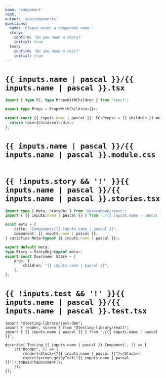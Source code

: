 ```yaml
---
name: 'component'
root: '.'
output: 'app/components'
questions:
  name: 'Please enter a component name.'
  story:
    confirm: 'Do you need a story?'
    initial: true
  test:
    confirm: 'Do you need a test?'
    initial: true
---
```


# `{{ inputs.name | pascal }}/{{ inputs.name | pascal }}.tsx`

```typescript
import { type FC, type PropsWithChildren } from "react";

export type Props = PropsWithChildren<{}>;

export const {{ inputs.name | pascal }}: FC<Props> = ({ children }) => {
  return <div>{children}</div>;
};
```

# `{{ inputs.name | pascal }}/{{ inputs.name | pascal }}.module.css`

```css

```

# `{{ !inputs.story && '!' }}{{ inputs.name | pascal }}/{{ inputs.name | pascal }}.stories.tsx`

```typescript
import type { Meta, StoryObj } from "@storybook/react";
import { {{ inputs.name | pascal }} } from './{{ inputs.name | pascal }}';

const meta = {
    title: "Components/{{ inputs.name | pascal }}",
    component: {{ inputs.name | pascal }},
} satisfies Meta<typeof {{ inputs.name | pascal }}>;

export default meta;
type Story = StoryObj<typeof meta>;
export const Overview: Story = {
    args: {
        children: "{{ inputs.name | pascal }}",
    },
};
```

# `{{ !inputs.test && '!' }}{{ inputs.name | pascal }}/{{ inputs.name | pascal }}.test.tsx`

```tsx
import "@testing-library/jest-dom";
import { render, screen } from "@testing-library/react";
import { {{ inputs.name | pascal }} } from './{{ inputs.name | pascal }}';

describe(`Testing {{ inputs.name | pascal }} Component`, () => {
    it("Render", () => {
        render(<Stack>{"{{ inputs.name | pascal }}"}</Stack>);
        expect(screen.getByText("{{ inputs.name | pascal }}")).toBeInTheDocument();
    });
});
```
